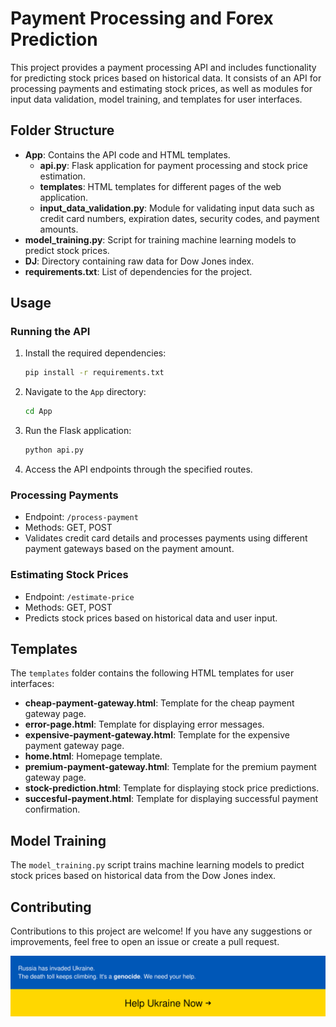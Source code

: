 # Payment Processing and Forex Prediction

This project provides a payment processing API and includes functionality for predicting stock prices based on historical data. It consists of an API for processing payments and estimating stock prices, as well as modules for input data validation, model training, and templates for user interfaces.

## Folder Structure

- **App**: Contains the API code and HTML templates.
  - **api.py**: Flask application for payment processing and stock price estimation.
  - **templates**: HTML templates for different pages of the web application.
  - **input_data_validation.py**: Module for validating input data such as credit card numbers, expiration dates, security codes, and payment amounts.
- **model_training.py**: Script for training machine learning models to predict stock prices.
- **DJ**: Directory containing raw data for Dow Jones index.
- **requirements.txt**: List of dependencies for the project.

## Usage

### Running the API

1. Install the required dependencies:
   ```bash
   pip install -r requirements.txt
   ```
2. Navigate to the `App` directory:
   ```bash
   cd App
   ```
3. Run the Flask application:
   ```bash
   python api.py
   ```
4. Access the API endpoints through the specified routes.

### Processing Payments

- Endpoint: `/process-payment`
- Methods: GET, POST
- Validates credit card details and processes payments using different payment gateways based on the payment amount.

### Estimating Stock Prices

- Endpoint: `/estimate-price`
- Methods: GET, POST
- Predicts stock prices based on historical data and user input.

## Templates

The `templates` folder contains the following HTML templates for user interfaces:

- **cheap-payment-gateway.html**: Template for the cheap payment gateway page.
- **error-page.html**: Template for displaying error messages.
- **expensive-payment-gateway.html**: Template for the expensive payment gateway page.
- **home.html**: Homepage template.
- **premium-payment-gateway.html**: Template for the premium payment gateway page.
- **stock-prediction.html**: Template for displaying stock price predictions.
- **succesful-payment.html**: Template for displaying successful payment confirmation.

## Model Training

The `model_training.py` script trains machine learning models to predict stock prices based on historical data from the Dow Jones index.

## Contributing

Contributions to this project are welcome! If you have any suggestions or improvements, feel free to open an issue or create a pull request.


[![Stand With Ukraine](https://raw.githubusercontent.com/vshymanskyy/StandWithUkraine/main/banner2-direct.svg)](https://stand-with-ukraine.pp.ua)
